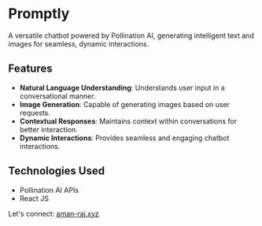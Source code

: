 # Promptly

A versatile chatbot powered by Pollination AI, generating intelligent text and images for seamless, dynamic interactions.

## Features

- **Natural Language Understanding**: Understands user input in a conversational manner.
- **Image Generation**: Capable of generating images based on user requests.
- **Contextual Responses**: Maintains context within conversations for better interaction.
- **Dynamic Interactions**: Provides seamless and engaging chatbot interactions.

## Technologies Used

- Pollination AI APIs
- React JS 

Let's connect: [aman-raj.xyz](https://aman-raj.xyz)